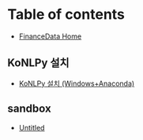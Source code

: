 # Table of contents

* [FinanceData Home](README.md)

## KoNLPy 설치

* [KoNLPy 설치 \(Windows+Anaconda\)](konlpy/konlpy-windows-anaconda.md)

## sandbox

* [Untitled](sandbox/untitled.md)

